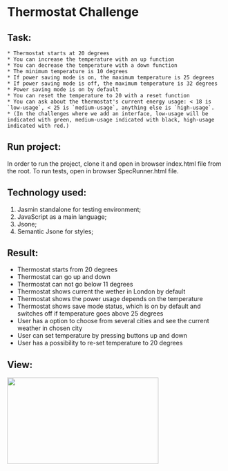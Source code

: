 Thermostat Challenge
=================

Task:
-------
```
* Thermostat starts at 20 degrees
* You can increase the temperature with an up function
* You can decrease the temperature with a down function
* The minimum temperature is 10 degrees
* If power saving mode is on, the maximum temperature is 25 degrees
* If power saving mode is off, the maximum temperature is 32 degrees
* Power saving mode is on by default
* You can reset the temperature to 20 with a reset function
* You can ask about the thermostat's current energy usage: < 18 is `low-usage`, < 25 is `medium-usage`, anything else is `high-usage`.
* (In the challenges where we add an interface, low-usage will be indicated with green, medium-usage indicated with black, high-usage indicated with red.)
```

Run project:
-------

In order to run the project, clone it and open in browser index.html file from the root.
To run tests, open in browser SpecRunner.html file.

Technology used:
-------
1. Jasmin standalone for testing environment;
1. JavaScript as a main language;
1. Jsone;
1. Semantic Jsone for styles;


Result:
-------

* Thermostat starts from 20 degrees
* Thermostat can go up and down
* Thermostat can not go below 11 degrees
* Thermostat shows current the wether in London by default
* Thermostat shows the power usage depends on the temperature
* Thermostat shows save mode status, which is on by default and switches off if temperature goes above 25 degrees
* User has a option to choose from several cities and see the current weather in chosen city
* User can set temperature by pressing buttons up and down
* User has a possibility to re-set temperature to 20 degrees



View:
-------
<img src="https://monosnap.com/image/xq9AO0eU7ikiI1ortgtp22YnN86Pbp.png" height="200" width="350">
